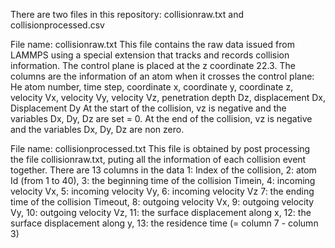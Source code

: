 There are two files in this repository: collisionraw.txt  and collisionprocessed.csv

File name: collisionraw.txt
This file contains the raw data issued from LAMMPS using a special extension that tracks and records collision information. The control plane is placed at the z coordinate 22.3. The columns are the information of an atom when it crosses the control plane:
He atom number, time step, coordinate x, coordinate y, coordinate z, velocity Vx,  velocity Vy, velocity Vz, penetration depth Dz, displacement Dx, Displacement Dy
At the start of the collision, vz is negative and the variables Dx, Dy, Dz are set = 0.
At the end of the collision, vz is negative and the variables Dx, Dy, Dz are non zero.

File name: collisionprocessed.txt
This file is obtained by post processing the file collisionraw.txt, puting all the information of each collision event together. There are 13 columns in the data
1: Index of the collision, 2: atom Id (from 1 to 40), 3: the beginning time of the collision Timein, 4: incoming velocity Vx, 5: incoming velocity Vy, 6: incoming velocity Vz
7: the ending time of the collision Timeout, 8: outgoing velocity Vx, 9: outgoing velocity Vy, 10: outgoing velocity Vz, 11: the surface displacement along x, 
12: the surface displacement along y, 13: the residence time (= column 7 - column 3)
